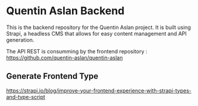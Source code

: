 # Quentin Aslan Backend
This is the backend repository for the Quentin Aslan project. It is built using Strapi, a headless CMS that allows for easy content management and API generation.

The API REST is consumming by the frontend repository : https://github.com/quentin-aslan/quentin-aslan

## Generate Frontend Type
https://strapi.io/blog/improve-your-frontend-experience-with-strapi-types-and-type-script